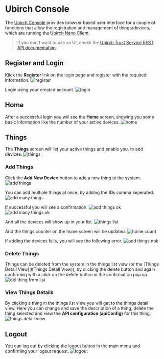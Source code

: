 # Ubirch Console

The [Ubirch Console](https://console.demo.ubirch.com) provides browser based user interface for a couple of functions that allow the registration and management of things/devices, which are running the [Ubirch Nano Client](sdk).

> If you don't want to use an UI, check the [Ubirch Trust Service REST API documentation](api).

## Register and Login

Klick the **Register** link on the login page and register with the required information.
![register](img\console\002-ubirch-web-ui.png)

Login using your created account.
![login](img\console\001-ubirch-web-ui.png)

## Home
After a successful login you will see the **Home** screen, showing you some basic information like the number of your active devices.
![home](img\console\003-ubirch-web-ui.png)

## Things
The **Things** screen will list your active things and enable you, to add devices.
![things](img\console\004-ubirch-web-ui.png)

### Add Things
Click the **Add New Device** button to add a new thing to the system.
![add things](img\console\005-ubirch-web-ui.png)

You can add multiple things at once, by adding the IDs comma seperated.
![add many things](img\console\007-ubirch-web-ui.png)

If successful you will see a confirmation.
![add things ok](img\console\006-ubirch-web-ui.png)
![add many things ok](img\console\008-ubirch-web-ui.png)

And all the devices will show up in your list.
![things list](img\console\010-ubirch-web-ui.png)

And the things counter on the home screen will be updated.
![home count](img\console\013-ubirch-web-ui.png)

If adding the devices fails, you will see the following error.
![add things nok](img\console\009-ubirch-web-ui.png)

### Delete Things
Things can be deleted from the system in the things list view (or the [Things Detail View](#Things Detail View)), by clicking the delete button and again confirming with a click on the delete button in the confirmation pop up.
![del thing from list](img\console\018-ubirch-web-ui.png)

### View Things Details
By clicking a thing in the things list view you will get to the things detail view. Here you can change and save the description of a thing, delete the thing selected and view the **API configuration (apiConfig)** for this thing.
![things detail view](img\console\015-ubirch-web-ui.png)

## Logout
You can log out by clicking the logout button in the main menu and confirming your logout request.
![logout](img\console\020-ubirch-web-ui.png)
